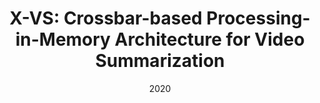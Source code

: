 ---
title: "X-VS: Crossbar-based Processing-in-Memory Architecture for Video Summarization "
collection: publications
permalink: /publication/ISVLSI2020
date: 2020
venue: 'ISVLSI 2020'
citation: '<b>Lantao Yu</b>, Jiaming Song, Stefano Ermon. <i>The 36th International Conference on Machine Learning</i>. <b>ICML 2019</b>.'
---